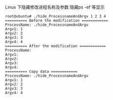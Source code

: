 Linux 下隐藏修改进程名称及参数  隐藏ps -ef 等显示

    
    root@ubuntu# ./hide_ProcessnameAndArgv 1 2 3 4
    ========== Before the modification ============
    ProcessName: ./hide_ProcessnameAndArgv
    Argv1: 1
    Argv2: 2
    Argv3: 3
    Argv4: 4
    ========== After the modification ============
    ProcessName: 
    Argv1: 
    Argv2: 
    Argv3: 
    Argv4: 
    ========== Copy data ============
    ProcessName: ./hide_ProcessnameAndArgv
    Argv1: 1
    Argv2: 2
    Argv3: 3
    Argv4: 4
